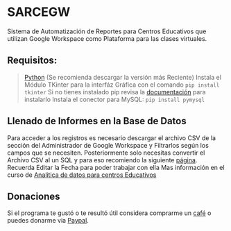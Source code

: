 # SARCEGW
Sistema de Automatización de Reportes para Centros Educativos que utilizan Google Workspace como Plataforma para las clases virtuales.

## Requisitos:
>[Python](https://www.python.org/downloads/) (Se recomienda descargar la versión más Reciente)
>Instala el Módulo TKinter para la interfáz Gráfica con el comando
> <code>pip install tkinter</code>
>Si no tienes instalado pip revisa la [documentación](https://pypi.org/project/pip/) para instalarlo 
>Instala el conector para MySQL:
><code>pip install pymysql</code>
> 



## Llenado de Informes en la Base de Datos
Para acceder a los registros es necesario descargar el archivo CSV de la sección del Administrador de Google Workspace y Filtrarlos según los campos que se necesiten. Posteriormente solo necesitas convertir el Archivo CSV al un SQL y para eso recomiendo la siguiente [página](https://www.convertcsv.com/csv-to-sql.htm). Recuerda Editar la Fecha para poder trabajar con ella Mas información en el curso de [Analitica de datos para centros Educativos](https://www.youtube.com/watch?v=bOVpqurNLmQ&list=PLEVMA793-Gkgk0iazgePBhkTa8JiigLeb) 

## Donaciones
Si el programa te gustó o te resultó útil considera comprarme un [café](https://ko-fi.com/drymemog) o puedes donarme via [Paypal](https://paypal.me/DryMemoG).